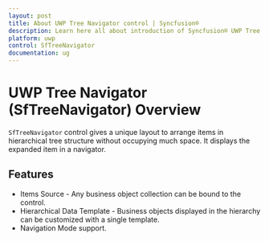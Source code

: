 ```yaml
---
layout: post
title: About UWP Tree Navigator control | Syncfusion®
description: Learn here all about introduction of Syncfusion® UWP Tree Navigator (SfTreeNavigator) control, its elements and more.
platform: uwp
control: SfTreeNavigator
documentation: ug
---
```


# UWP Tree Navigator (SfTreeNavigator) Overview

`SfTreeNavigator` control gives a unique layout to arrange items in hierarchical tree structure without occupying much space. It displays the expanded item in a navigator.

## Features

* Items Source - Any business object collection can be bound to the control. 
* Hierarchical Data Template - Business objects displayed in the hierarchy can be customized with a single template.
* Navigation Mode support.



